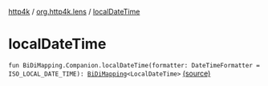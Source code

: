 [http4k](../index.md) / [org.http4k.lens](index.md) / [localDateTime](./local-date-time.md)

# localDateTime

`fun BiDiMapping.Companion.localDateTime(formatter: DateTimeFormatter = ISO_LOCAL_DATE_TIME): `[`BiDiMapping`](-bi-di-mapping/index.md)`<LocalDateTime>` [(source)](https://github.com/http4k/http4k/blob/master/http4k-core/src/main/kotlin/org/http4k/lens/BiDiMapping.kt#L41)